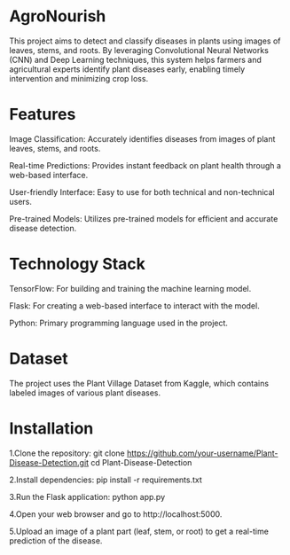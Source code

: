 # AgroNourish
This project aims to detect and classify diseases in plants using images of leaves, stems, and roots. By leveraging Convolutional Neural Networks (CNN) and Deep Learning techniques, this system helps farmers and agricultural experts identify plant diseases early, enabling timely intervention and minimizing crop loss.

# Features
Image Classification: Accurately identifies diseases from images of plant leaves, stems, and roots.

Real-time Predictions: Provides instant feedback on plant health through a web-based interface.

User-friendly Interface: Easy to use for both technical and non-technical users.

Pre-trained Models: Utilizes pre-trained models for efficient and accurate disease detection.

# Technology Stack
TensorFlow: For building and training the machine learning model.

Flask: For creating a web-based interface to interact with the model.

Python: Primary programming language used in the project.

# Dataset
The project uses the Plant Village Dataset from Kaggle, which contains labeled images of various plant diseases.

# Installation
1.Clone the repository:
  git clone https://github.com/your-username/Plant-Disease-Detection.git
  cd Plant-Disease-Detection

2.Install dependencies:
  pip install -r requirements.txt

3.Run the Flask application:
  python app.py

4.Open your web browser and go to http://localhost:5000.

5.Upload an image of a plant part (leaf, stem, or root) to get a real-time prediction of the disease.
